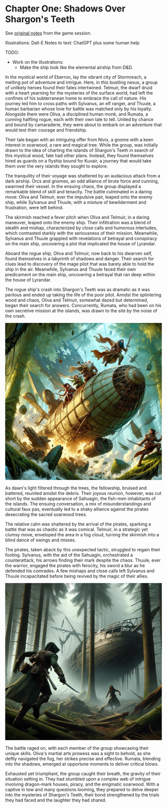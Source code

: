 # Chapter One: Shadows Over Shargon's Teeth

See [original notes](./chapter1-originalnotes.md) from the game session.

Illustrations: Dall-E
Notes to text: ChatGPT plus some human help

TODO:
* Work on the illustrations:
  * Make the ship look like the elemental airship from D&D.

In the mystical world of Eberron, lay the vibrant city of Stormreach, a melting pot of adventure and intrigue. Here, in this bustling nexus, a group of unlikely heroes found their fates intertwined. Telmuir, the dwarf druid with a heart yearning for the mysteries of the surface world, had left the confines of his subterranean home to embrace the call of nature. His journey led him to cross paths with Sylvanus, an elf ranger, and Thuule, a human barbarian whose love for battle was matched only by his loyalty. Alongside them were Oliva, a disciplined human monk, and Rumata, a cunning halfling rogue, each with their own tale to tell. United by chance and bound by camaraderie, they were about to embark on an adventure that would test their courage and friendship.

Their tale began with an intriguing offer from Nivix, a gnome with a keen interest in soarwood, a rare and magical tree. While the group, was initially drawn to the idea of charting the islands of Shargon's Teeth in search of this mystical wood, fate had other plans. Instead, they found themselves hired as guards on a flyship bound for Kuvair, a journey that would take them over the very islands they sought to explore.

The tranquility of their voyage was shattered by an audacious attack from a dark airship. Orcs and gnomes, an odd alliance of brute force and cunning, swarmed their vessel. In the ensuing chaos, the group displayed a remarkable blend of skill and tenacity. The battle culminated in a daring move: Oliva and Telmuir, ever the impulsive pair, leaped onto the enemy ship, while Sylvanus and Thuule, with a mixture of bewilderment and frustration, were left behind.

The skirmish reached a fever pitch when Oliva and Telmuir, in a daring maneuver, leaped onto the enemy ship. Their infiltration was a blend of stealth and mishap, characterized by close calls and humorous interludes, which contrasted starkly with the seriousness of their mission. Meanwhile, Sylvanus and Thuule grappled with revelations of betrayal and conspiracy on the main ship, uncovering a plot that implicated the house of Lyrandar.

Aboard the rogue ship, Oliva and Telmuir, now back to his dwarven self, found themselves in a labyrinth of shadows and danger. Their search for clues lead to discovery of the mage pilot that was barely able to hold the ship in the air. Meanwhile, Sylvanus and Thuule faced their own predicament on the main ship, uncovering a betrayal that ran deep within the house of Lyrandar.

The rogue ship's crash into Shargon's Teeth was as dramatic as it was perilous and ended up taking the life of the poor pilot. Amidst the splintering wood and chaos, Oliva and Telmuir, somewhat dazed but determined, began their search for answers. Concurrently, Rumata, who had been on his own secretive mission at the islands, was drawn to the site by the noise of the crash.

![Airship crashing to the canopy of Shargon's Teeth](../assets/ch1-crashing-airship.png)

As dawn's light filtered through the trees, the fellowship, bruised and battered, reunited amidst the debris. Their joyous reunion, however, was cut short by the sudden appearance of Sahuagin, the fish-men inhabitants of the islands. The ensuing conversation, a mix of misunderstandings and cultural faux pas, eventually led to a shaky alliance against the pirates desecrating the sacred soarwood trees.

The relative calm was shattered by the arrival of the pirates, sparking a battle that was as chaotic as it was comical. Telmuir, in a strategic yet clumsy move, enveloped the area in a fog cloud, turning the skirmish into a blind dance of swings and misses.

The pirates, taken aback by this unexpected tactic, struggled to regain their footing. Sylvanus, with the aid of the Sahuagin, orchestrated a counterattack, his arrows finding their mark despite the chaos. Thuule, ever the warrior, engaged the pirates with ferocity, his sword a blur as he defended his comrades. A few mishaps and close calls left Sylvanus and Thuule incapacitated before being revived by the magic of their allies.

![Combat in the Fog](../assets/ch1-combat-in-the-fog.png)

The battle raged on, with each member of the group showcasing their unique skills. Oliva's martial arts prowess was a sight to behold, as she deftly navigated the fog, her strikes precise and effective. Rumata, blending into the shadows, emerged at opportune moments to deliver critical blows.

Exhausted yet triumphant, the group caught their breath, the gravity of their situation setting in. They had stumbled upon a complex web of intrigue involving dragon-mark houses, piracy, and the enigmatic soarwood. With a captive in tow and many questions looming, they prepared to delve deeper into the mysteries of Shargon's Teeth, their bond strengthened by the trials they had faced and the laughter they had shared.
